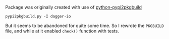 Package was originally created with use of [python-pypi2pkgbuild](https://aur.archlinux.org/packages/python-pypi2pkgbuild)
```
pypi2pkgbuild.py -I dagger-io
```

But it seems to be abandoned for quite some time. So I rewrote the `PKGBUILD` file, and while at it enabled `check()` function with tests.

